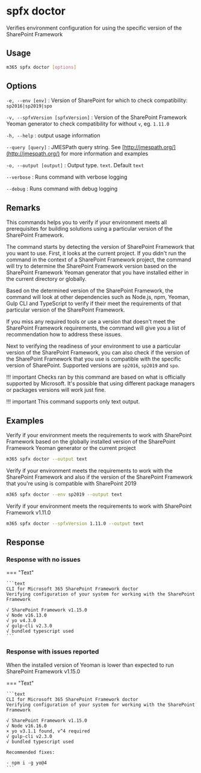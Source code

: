 # spfx doctor

Verifies environment configuration for using the specific version of the SharePoint Framework

## Usage

```sh
m365 spfx doctor [options]
```

## Options

`-e, --env [env]`
: Version of SharePoint for which to check compatibility: `sp2016|sp2019|spo`

`-v, --spfxVersion [spfxVersion]`
: Version of the SharePoint Framework Yeoman generator to check compatibility for without `v`, eg. `1.11.0`

`-h, --help`
: output usage information

`--query [query]`
: JMESPath query string. See [http://jmespath.org/](http://jmespath.org/) for more information and examples

`-o, --output [output]`
: Output type. `text`. Default `text`

`--verbose`
: Runs command with verbose logging

`--debug`
: Runs command with debug logging

## Remarks

This commands helps you to verify if your environment meets all prerequisites for building solutions using a particular version of the SharePoint Framework.

The command starts by detecting the version of SharePoint Framework that you want to use. First, it looks at the current project. If you didn't run the command in the context of a SharePoint Framework project, the command will try to determine the SharePoint Framework version based on the SharePoint Framework Yeoman generator that you have installed either in the current directory or globally.

Based on the determined version of the SharePoint Framework, the command will look at other dependencies such as Node.js, npm, Yeoman, Gulp CLI and TypeScript to verify if their meet the requirements of that particular version of the SharePoint Framework.

If you miss any required tools or use a version that doesn't meet the SharePoint Framework requirements, the command will give you a list of recommendation how to address these issues.

Next to verifying the readiness of your environment to use a particular version of the SharePoint Framework, you can also check if the version of the SharePoint Framework that you use is compatible with the specific version of SharePoint. Supported versions are `sp2016`, `sp2019` and `spo`.

!!! important
    Checks ran by this command are based on what is officially supported by Microsoft. It's possible that using different package managers or packages versions will work just fine.

!!! important
    This command supports only text output.

## Examples

Verify if your environment meets the requirements to work with SharePoint Framework based on the globally installed version of the SharePoint Framework Yeoman generator or the current project

```sh
m365 spfx doctor --output text
```

Verify if your environment meets the requirements to work with the SharePoint Framework and also if the version of the SharePoint Framework that you're using is compatible with SharePoint 2019

```sh
m365 spfx doctor --env sp2019 --output text
```

Verify if your environment meets the requirements to work with SharePoint Framework v1.11.0

```sh
m365 spfx doctor --spfxVersion 1.11.0 --output text
```

## Response

### Response with no issues

=== "Text"

    ```text
    CLI for Microsoft 365 SharePoint Framework doctor
    Verifying configuration of your system for working with the SharePoint Framework

    √ SharePoint Framework v1.15.0
    √ Node v16.13.0    
    √ yo v4.3.0
    √ gulp-cli v2.3.0
    √ bundled typescript used
    ```

### Response with issues reported

When the installed version of Yeoman is lower than expected to run SharePoint Framework v1.15.0

=== "Text"

    ```text
    CLI for Microsoft 365 SharePoint Framework doctor
    Verifying configuration of your system for working with the SharePoint Framework

    √ SharePoint Framework v1.15.0
    √ Node v16.16.0
    × yo v3.1.1 found, v^4 required
    √ gulp-cli v2.3.0
    √ bundled typescript used

    Recommended fixes:

    - npm i -g yo@4
    ```

